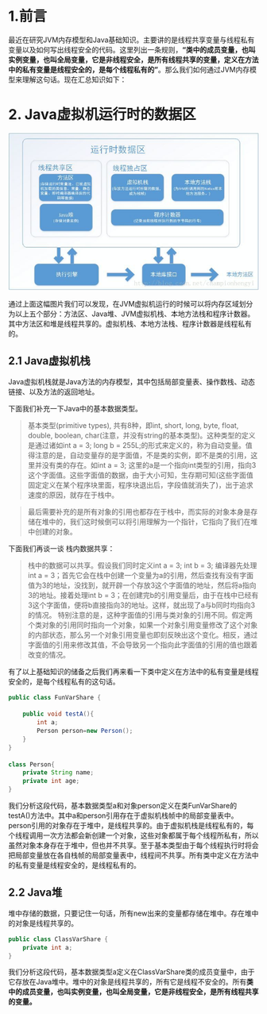 # 1.前言
最近在研究JVM内存模型和Java基础知识。主要讲的是线程共享变量与线程私有变量以及如何写出线程安全的代码。这里列出一条规则，**“类中的成员变量，也叫实例变量，也叫全局变量，它是非线程安全，是所有线程共享的变量，定义在方法中的私有变量是线程安全的，是每个线程私有的”**。那么我们如何通过JVM内存模型来理解这句话。现在汇总知识如下：

# 2. Java虚拟机运行时的数据区
![xxx](img/ThreadSafe_1.jpg)

通过上面这幅图片我们可以发现，在JVM虚拟机运行的时候可以将内存区域划分为以上五个部分：方法区、Java堆、JVM虚拟机栈、本地方法栈和程序计数器。其中方法区和堆是线程共享的。虚拟机栈、本地方法栈、程序计数器是线程私有的。

## 2.1 Java虚拟机栈
Java虚拟机栈就是Java方法的内存模型，其中包括局部变量表、操作数栈、动态链接、以及方法的返回地址。

下面我们补充一下Java中的基本数据类型。
> 基本类型(primitive types), 共有8种，即int, short, long, byte, float, double, boolean, char(注意，并没有string的基本类型)。这种类型的定义是通过诸如int a = 3; long b = 255L;的形式来定义的，称为自动变量。值得注意的是，自动变量存的是字面值，不是类的实例，即不是类的引用，这里并没有类的存在。如int a = 3; 这里的a是一个指向int类型的引用，指向3这个字面值。这些字面值的数据，由于大小可知，生存期可知(这些字面值固定定义在某个程序块里面，程序块退出后，字段值就消失了)，出于追求速度的原因，就存在于栈中。

> 最后需要补充的是所有对象的引用也都存在于栈中，而实际的对象本身是存储在堆中的，我们这时候倒可以将引用理解为一个指针，它指向了我们在堆中创建的对象。

下面我们再谈一谈 栈内数据共享：
> 栈中的数据可以共享。假设我们同时定义int a = 3; int b = 3; 编译器先处理int a = 3；首先它会在栈中创建一个变量为a的引用，然后查找有没有字面值为3的地址，没找到，就开辟一个存放3这个字面值的地址，然后将a指向3的地址。接着处理int b = 3；在创建完b的引用变量后，由于在栈中已经有3这个字面值，便将b直接指向3的地址。这样，就出现了a与b同时均指向3的情况。 特别注意的是，这种字面值的引用与类对象的引用不同。假定两个类对象的引用同时指向一个对象，如果一个对象引用变量修改了这个对象的内部状态，那么另一个对象引用变量也即刻反映出这个变化。相反，通过字面值的引用来修改其值，不会导致另一个指向此字面值的引用的值也跟着改变的情况。

有了以上基础知识的储备之后我们再来看一下类中定义在方法中的私有变量是线程安全的，是每个线程私有的这句话。

``` java
public class FunVarShare {

    public void testA(){
        int a;
        Person person=new Person();
    }
}

class Person{
    private String name;
    private int age;
}
```
我们分析这段代码，基本数据类型a和对象person定义在类FunVarShare的testA()方法中。其中a和person引用存在于虚拟机栈帧中的局部变量表中。person引用的对象存在于堆中，是线程共享的。由于虚拟机栈是线程私有的，每个线程调用一次方法都会新创建一个对象，这些对象都属于每个线程所私有，所以虽然对象本身存在于堆中，但也并不共享。至于基本类型由于每个线程执行时将会把局部变量放在各自栈帧的局部变量表中，线程间不共享。所有类中定义在方法中的私有变量是线程安全的，是线程私有的。

## 2.2 Java堆
堆中存储的数据，只要记住一句话，所有new出来的变量都存储在堆中。存在堆中的对象是线程共享的。

``` java
public class ClassVarShare {
    private int a;
}
```
我们分析这段代码，基本数据类型a定义在ClassVarShare类的成员变量中，由于它存放在Java堆中。堆中的对象是线程共享的，所有它是线程不安全的。所有**类中的成员变量，也叫实例变量，也叫全局变量，它是非线程安全，是所有线程共享的变量。**